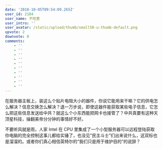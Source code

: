 ```yaml
---
date: '2018-10-05T09:54:09.265Z'
user_id: 2184
user_name: 不吃葱
user_intro: ''
user_avatar: /static/upload/thumb/small50-u-thumb-default.png
upvote: 2
downvote: 0
comments:
    - ''
    - ''
    - ''
    - ''
    - ''
    - ''
    - ''
    - ''
    - ''
    - ''
---
```


在服务器主板上，装这么个贴片电阻大小的器件，你说它能用来干嘛？它的供电怎么解决？信息交换怎么解决？退一万步说，即使这器件能获取某些电子信息，它怎么把这些信息发送给中共？就这么个小东西能把网卡也接管了？中共真要有这种天顶星科技，操翻美帝分分钟的事情好不好。

不要听风就是雨，人家 Intel 在 CPU 里集成了一个小型服务器可以远程登陆获取你电脑的完全控制这事儿都给实锤了，也没见“民主斗士”们出来说什么，这双标也是溜溜的。或者你们真心相信英特尔的“我们只是用于维护目的”的说辞？
